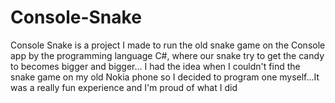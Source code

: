 # Console-Snake
Console Snake is a project I made to run the old snake game on the Console app by the programming language C#, where our snake try to get the candy to becomes bigger and bigger... I had the idea when I couldn't find the snake game on my old Nokia phone so I decided to program one myself...It was a really fun experience and I'm proud of what I did
